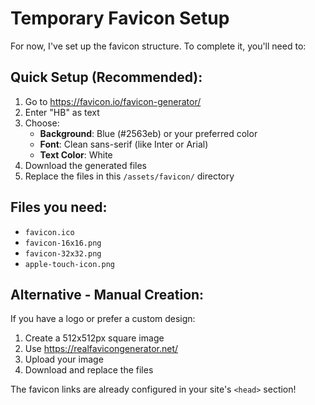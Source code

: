 # Temporary Favicon Setup
For now, I've set up the favicon structure. To complete it, you'll need to:

## Quick Setup (Recommended):
1. Go to https://favicon.io/favicon-generator/
2. Enter "HB" as text
3. Choose:
   - **Background**: Blue (#2563eb) or your preferred color
   - **Font**: Clean sans-serif (like Inter or Arial)
   - **Text Color**: White
4. Download the generated files
5. Replace the files in this `/assets/favicon/` directory

## Files you need:
- `favicon.ico`
- `favicon-16x16.png` 
- `favicon-32x32.png`
- `apple-touch-icon.png`

## Alternative - Manual Creation:
If you have a logo or prefer a custom design:
1. Create a 512x512px square image
2. Use https://realfavicongenerator.net/ 
3. Upload your image
4. Download and replace the files

The favicon links are already configured in your site's `<head>` section!
